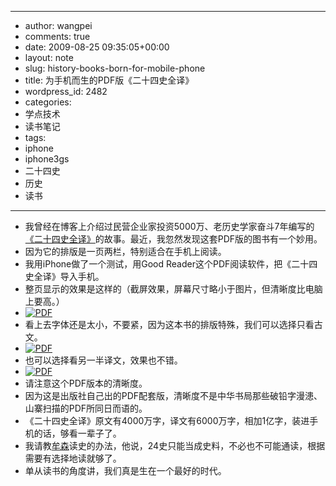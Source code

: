 - --
- author: wangpei
- comments: true
- date: 2009-08-25 09:35:05+00:00
- layout: note
- slug: history-books-born-for-mobile-phone
- title: 为手机而生的PDF版《二十四史全译》
- wordpress_id: 2482
- categories:
- 学点技术
- 读书笔记
- tags:
- iphone
- iphone3gs
- 二十四史
- 历史
- 读书
- --
- 我曾经在博客上介绍过民营企业家投资5000万、老历史学家奋斗7年编写的[《二十四史全译》](http://www.baibanbao.net/2009/03/27/the-full-translation-of-the-24-history-book/)的故事。最近，我忽然发现这套PDF版的图书有一个妙用。
- 因为它的排版是一页两栏，特别适合在手机上阅读。
- 我用iPhone做了一个测试，用Good Reader这个PDF阅读软件，把《二十四史全译》导入手机。
- 整页显示的效果是这样的（截屏效果，屏幕尺寸略小于图片，但清晰度比电脑上要高。）
- [![PDF](http://farm4.static.flickr.com/3528/3855389484_9021267d09_o.jpg)](http://www.flickr.com/photos/lookoo/3855389484/)
- 看上去字体还是太小，不要紧，因为这本书的排版特殊，我们可以选择只看古文。
- [![PDF](http://farm3.static.flickr.com/2666/3855386388_305a3965f2_o.jpg)](http://www.flickr.com/photos/lookoo/3855386388/)
- 也可以选择看另一半译文，效果也不错。
- [![PDF](http://farm4.static.flickr.com/3522/3854635633_70aee1a1e2_o.jpg)](http://www.flickr.com/photos/lookoo/3854635633/)
- 请注意这个PDF版本的清晰度。
- 因为这是出版社自己出的PDF配套版，清晰度不是中华书局那些破铅字漫漶、山寨扫描的PDF所同日而语的。
- 《二十四史全译》原文有4000万字，译文有6000万字，相加1亿字，装进手机的话，够看一辈子了。
- 我请教[牟森](http://blog.sina.com.cn/mousen)读史的办法，他说，24史只能当成史料，不必也不可能通读，根据需要有选择地读就够了。
- 单从读书的角度讲，我们真是生在一个最好的时代。
